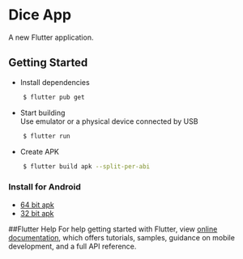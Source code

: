 # Dice App

A new Flutter application.

## Getting Started
* Install dependencies
```sh
    $ flutter pub get
```

* Start building  
Use emulator or a physical device connected by USB
```sh
    $ flutter run
```

* Create APK
```sh
    $ flutter build apk --split-per-abi
```

### Install for Android
- [64 bit apk](https://www.github.com/raj-vora/dice-flutter/blob/master/apks/i-am-rich-arm64.apk?raw=true)
- [32 bit apk](https://www.github.com/raj-vora/dice-flutter/blob/master/apks/i-am-rich-armeabi.apk?raw=true)

##Flutter Help
For help getting started with Flutter, view [online documentation](https://flutter.dev/docs), which offers tutorials, samples, guidance on mobile development, and a full API reference.
